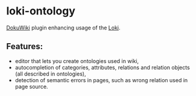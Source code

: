 # loki-ontology

[DokuWiki](https://www.dokuwiki.org/dokuwiki#) plugin enhancing usage of the [Loki](http://loki.ia.agh.edu.pl/wiki/docs:loki-about).

## Features:
- editor that lets you create ontologies used in wiki,
- autocompletion of categories, attributes, relations and relation objects (all described in ontologies),
- detection of semantic errors in pages, such as wrong relation used in page source.
